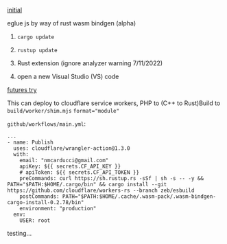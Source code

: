 [initial](https://github.com/NickCarducci/mastercard-backbank/tree/main/src/source/eglue/collagen/marrow)

eglue js by way of rust wasm bindgen (alpha)

1. `cargo update`

2. `rustup update`

3. Rust extension (ignore analyzer warning 7/11/2022)
4. open a new Visual Studio (VS) code 

[futures try](https://stackoverflow.com/questions/72954374/making-a-rust-wasm-bindgen-future-example-from-ccbuild)

This can deploy to cloudflare service workers, PHP to (C++ to Rust)Build to `build/worker/shim.mjs` `format="module"`

`github/workflows/main.yml`:
````
...
- name: Publish
  uses: cloudflare/wrangler-action@1.3.0
  with:
    email: "nmcarducci@gmail.com"
    apiKey: ${{ secrets.CF_API_KEY }}
    # apiToken: ${{ secrets.CF_API_TOKEN }}
    preCommands: curl https://sh.rustup.rs -sSf | sh -s -- -y && PATH="$PATH:$HOME/.cargo/bin" && cargo install --git https://github.com/cloudflare/workers-rs --branch zeb/esbuild
    postCommands: PATH="$PATH:$HOME/.cache/.wasm-pack/.wasm-bindgen-cargo-install-0.2.78/bin"
    environment: "production"
  env:
    USER: root
````

testing...
